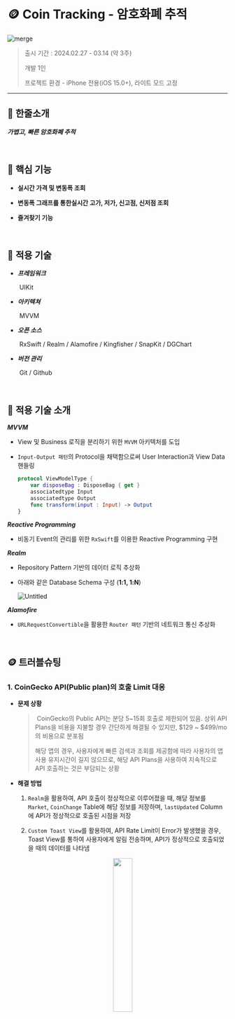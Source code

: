 # 🪙 **Coin Tracking - 암호화폐 추적**

![merge](https://github.com/Jin0331/CoinTracking/assets/42958809/0b39e0ee-67e8-4959-996e-5bc73ca144a7)

> 출시 기간 : 2024.02.27 - 03.14 (약 3주)
>
> 개발 1인
>
> 프로젝트 환경 - iPhone 전용(iOS 15.0+), 라이트 모드 고정

---

## 🔎 **한줄소개**

***가볍고, 빠른 암호화폐 추적***

<br>

## 🔎 **핵심 기능**

* **실시간 가격 및 변동폭 조회**

* **변동폭 그래프를 통한실시간 고가, 저가, 신고점, 신저점 조회**

* **즐겨찾기 기능**

<br>


## 🔎 **적용 기술**

* ***프레임워크***

  ​	UIKit

* ***아키텍쳐***

  ​	MVVM

* ***오픈 소스***

  ​	RxSwift / Realm / Alamofire / Kingfisher / SnapKit / DGChart

* ***버전 관리***

  ​	Git / Github

<br>

## 🔎 **적용 기술 소개**

***MVVM***

* View 및 Business 로직을 분리하기 위한 `MVVM` 아키텍처를 도입

* `Input-Output 패턴`의 Protocol을 채택함으로써 User Interaction과 View Data 핸들링

    ```swift
    protocol ViewModelType {
        var disposeBag : DisposeBag { get }
        associatedtype Input
        associatedtype Output
        func transform(input : Input) -> Output
    }
    ```

***Reactive Programming***

* 비동기 Event의 관리를 위한 `RxSwift`를 이용한 Reactive Programming 구현

***Realm***

* Repository Pattern 기반의 데이터 로직 추상화

* 아래와 같은 Database Schema 구성 (**1:1, 1:N**)

  ![Untitled](https://github.com/Jin0331/CoinTracking/assets/42958809/d2adee0f-eec0-4743-9164-bb73c026ec3b)

***Alamofire***

* `URLRequestConvertible`을 활용한 `Router 패턴` 기반의 네트워크 통신 추상화

<br>

## 🪙 트러블슈팅

### 1. CoinGecko API(Public plan)의 호출 Limit 대응

* **문제 상황**

  > ​	CoinGecko의 Public API는 분당 5~15회 호출로 제한되어 있음. 상위 API Plans을 비용을 지불할 경우 간단하게 해결될 수 있지만, $129 ~ $499/mo의 비용으로 분포됨
  >
  > 해당 앱의 경우, 사용자에게 빠른 검색과 조회를 제공함에 따라 사용자의 앱 사용 유지시간이 길지 않으므로, 해당 API Plans을 사용하여 지속적으로 API 호출하는 것은 부담되는 상황

* **해결 방법**

  1. ``Realm``을 활용하여, API 호출이 정상적으로 이루어졌을 때, 해당 정보를 ``Market``, ``CoinChange`` Table에 해당 정보를 저장하며, ``lastUpdated`` Column에 API가 정상적으로 호출된 시점을 저장

  2. ``Custom Toast View``를 활용하여, API Rate Limit이 Error가 발생했을 경우, Toast View를 통하여 사용자에게 알림 전송하며, API가 정상적으로 호출되었을 때의 데이터를 나타냄

  <p align="center">
      <img src="https://github.com/Jin0331/CoinTracking/assets/42958809/a6ef4d3f-8491-4aab-8351-883ec7344310" width="30%" height="30%"/>
  </p>
